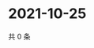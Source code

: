 # 2021-10-25

共 0 条

<!-- BEGIN WEIBO -->
<!-- 最后更新时间 Mon Oct 25 2021 11:15:29 GMT+0800 (China Standard Time) -->

<!-- END WEIBO -->
